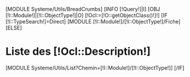 
[MODULE Systeme/Utils/BreadCrumbs]
[INFO [!Query!]|I]
[OBJ [!I::Module!]|[!I::ObjectType!]|O]
[!Ocl:=[!O::getObjectClass()!]!]
[IF [!I::TypeSearch!]=Direct]
    [MODULE [!I::Module!]/[!I::ObjectType!]/Fiche]
[ELSE]
    <!--<a href="/[!Sys::getMenu([!I::Module!]/[!I::ObjectType!])!]/Form" class="btn btn-danger pull-right btn-lg"><span class="glyphicon glyphicon-plus" aria-hidden="true"></span> Ajouter [!Ocl::Description!]</a>-->
    <h1>Liste des [!Ocl::Description!]</h1>
    [MODULE Systeme/Utils/List?Chemin=[!I::Module!]/[!I::ObjectType!]]
[/IF]